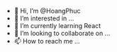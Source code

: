 - 👋 Hi, I’m @HoangPhuc
- 👀 I’m interested in ...
- 🌱 I’m currently learning React
- 💞️ I’m looking to collaborate on ...
- 📫 How to reach me ...

<!---
e55tarossa/e55tarossa is a ✨ special ✨ repository because its `README.md` (this file) appears on your GitHub profile.
You can click the Preview link to take a look at your changes.
--->
